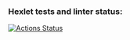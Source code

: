 ### Hexlet tests and linter status:
[![Actions Status](https://github.com/Maksim75ru/python-project-50/workflows/hexlet-check/badge.svg)](https://github.com/Maksim75ru/python-project-50/actions)